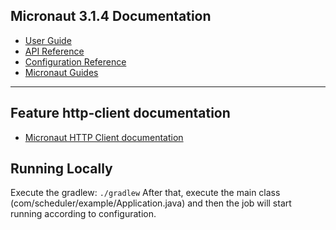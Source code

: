## Micronaut 3.1.4 Documentation

- [User Guide](https://docs.micronaut.io/3.1.4/guide/index.html)
- [API Reference](https://docs.micronaut.io/3.1.4/api/index.html)
- [Configuration Reference](https://docs.micronaut.io/3.1.4/guide/configurationreference.html)
- [Micronaut Guides](https://guides.micronaut.io/index.html)
---

## Feature http-client documentation

- [Micronaut HTTP Client documentation](https://docs.micronaut.io/latest/guide/index.html#httpClient)

## Running Locally
Execute the gradlew:
`./gradlew`
After that, execute the main class (com/scheduler/example/Application.java) and then the job will start running according to configuration.